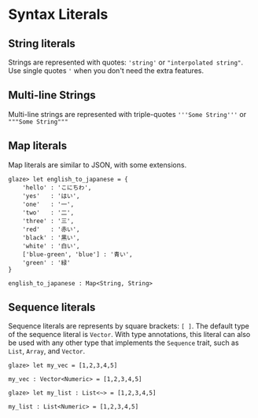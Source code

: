 # Syntax Literals

## String literals
Strings are represented with quotes: `'string'` or `"interpolated string"`. Use single quotes `'` when you don't need the extra features. 

## Multi-line Strings
Multi-line strings are represented with triple-quotes `'''Some String'''` or `"""Some String"""`


## Map literals
Map literals are similar to JSON, with some extensions.
```brick
glaze> let english_to_japanese = {
	'hello' : 'こにちわ',
	'yes'   : 'はい',
	'one'   : '一',
	'two'   : '二',
	'three' : '三',
	'red'   : '赤い',
	'black' : '黒い',
	'white' : '白い',
	['blue-green', 'blue'] : '青い',
	'green' : '緑'
}

english_to_japanese : Map<String, String>
```

## Sequence literals
Sequence literals are represents by square brackets: `[ ]`. The default type of the sequence literal is `Vector`. With type annotations, this literal can also be used with any other type that implements the `Sequence` trait, such as `List`, `Array`, and `Vector`.
```brick
glaze> let my_vec = [1,2,3,4,5]

my_vec : Vector<Numeric> = [1,2,3,4,5]

glaze> let my_list : List<~> = [1,2,3,4,5]

my_list : List<Numeric> = [1,2,3,4,5]
```
